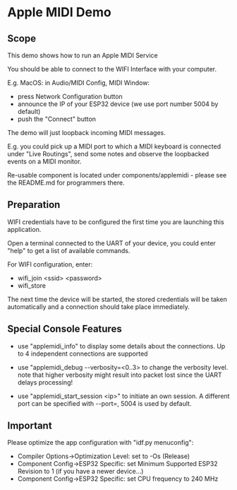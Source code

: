 # Apple MIDI Demo

## Scope

This demo shows how to run an Apple MIDI Service

You should be able to connect to the WIFI Interface with your computer.

E.g. MacOS: in Audio/MIDI Config, MIDI Window:
  * press Network Configuration button
  * announce the IP of your ESP32 device (we use port number 5004 by default)
  * push the "Connect" button
  
The demo will just loopback incoming MIDI messages.

E.g. you could pick up a MIDI port to which a MIDI keyboard is connected under "Live Routings", send some notes
and observe the loopbacked events on a MIDI monitor.

Re-usable component is located under components/applemidi - please see the README.md for programmers there.


## Preparation

WIFI credentials have to be configured the first time you are launching this application.

Open a terminal connected to the UART of your device, you could enter "help" to get a list of available commands.

For WIFI configuration, enter:
  * wifi_join &lt;ssid&gt; &lt;password&gt;
  * wifi_store
  
The next time the device will be started, the stored credentials will be taken automatically and a connection
should take place immediately.


## Special Console Features

  * use "applemidi_info" to display some details about the connections.
    Up to 4 independent connections are supported
    
  * use "applemidi_debug --verbosity=<0..3> to change the verbosity level.
    note that higher verbosity might result into packet lost since the UART delays processing!
    
  * use "applemidi_start_session &lt;ip&gt;" to initiate an own session.
    A different port can be specified with --port=<port>, 5004 is used by default. 
  

## Important

Please optimize the app configuration with "idf.py menuconfig":

* Compiler Options->Optimization Level: set to -Os (Release)
* Component Config->ESP32 Specific: set Minimum Supported ESP32 Revision to 1 (if you have a newer device...)
* Component Config->ESP32 Specific: set CPU frequency to 240 MHz